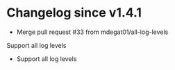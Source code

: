 # Changelog since v1.4.1
- Merge pull request #33 from mdegat01/all-log-levels

Support all log levels 
- Support all log levels 

